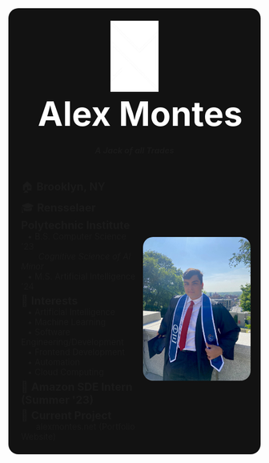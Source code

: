 <div style="background-color: #121212;
            border-radius: 20px;
            margin: 0;">
    <div align="center" style="padding: 5% 5% 0 5%;">
        <div style="width:10vw;
                    display: inline-block;
                    vertical-align: middle;">
            <img src="./assets/myLogo.png" alt="There should be a header here...">
        </div>
        <div style="font-size: 7vw;
                    font-weight: 700;
                    display: inline-block;
                    vertical-align: middle;
                    padding-left:5%;
                    color: white;">
            Alex Montes
        </div>
        <h3 align="center"><i>A Jack of all Trades</i></h3>
    </div>
    <div style="padding: 5% 0% 5% 5%;">
        <div align="left" style="display: inline-block;
                                 vertical-align: middle;
                                 width: 50%">
            <div style="font-size: 2.25vw; margin-top: 2.25%;">
                🏠 <strong> Brooklyn, NY </strong> <br>
            </div>
            <div style="font-size: 2.25vw; margin-top: 2.25%;">
                🎓 <strong> Rensselaer Polytechnic Institute </strong> <br>
            </div>
            <div style="font-size: 1.75vw;">
                &ensp; &#x2022; B.S. Computer Science '23 <br>
            </div>
            <div style="font-size: 1.75vw;">
                &emsp; &ensp; <i> Cognitive Science of AI Minor </i> <br>
            </div>
            <div style="font-size: 1.75vw;">
                &ensp; &#x2022; M.S. Artificial Intelligence '24 <br>
            </div>
            <div style="font-size: 2.25vw; margin-top: 2.25%;">
                💭 <strong> Interests </strong> <br>
            </div>
            <div style="font-size: 1.75vw;">
                &ensp; &#x2022; Artificial Intelligence <br>
            </div>
            <div style="font-size: 1.75vw;">
                &ensp; &#x2022; Machine Learning <br>
            </div>
            <div style="font-size: 1.75vw;">
                &ensp; &#x2022; Software Engineering/Development <br>
            </div>
            <div style="font-size: 1.75vw;">
                &ensp; &#x2022; Frontend Development <br>
            </div>
            <div style="font-size: 1.75vw;">
                &ensp; &#x2022; Automation <br>
            </div>
            <div style="font-size: 1.75vw;">
                &ensp; &#x2022; Cloud Computing <br>
            </div>
            <div style="font-size: 2.25vw; margin-top: 2.25%;">
                💼 <strong> Amazon SDE Intern (Summer '23) </strong> <br>
            </div>
            <div style="font-size: 2.25vw; margin-top: 2.25%;">
                🔧 <strong> Current Project </strong> <br>
            </div>
            <div style="font-size: 1.75vw;">
                &emsp;&ensp; <a style="text-decoration: none;" href="https://alexmontes.net" target="_blank">alexmontes.net</a> (Portfolio Website) <br>
            </div>
        </div>
        <img style="border-radius: 20px; display: inline-block; vertical-align: middle; width: 45%" src="./assets/gradPicture.jpg">
    </div>
</div>